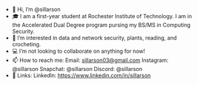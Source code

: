 - 👋 Hi, I’m @sillarson
- 🎓 I am a first-year student at Rochester Institute of Technology. I am in the Accelerated Dual Degree program pursing my BS/MS in Computing Security.
- 👀 I’m interested in data and network security, plants, reading, and crocheting.
- 💻 I’m not looking to collaborate on anything for now!
- 📫 How to reach me:
Email: sillarson03@gmail.com
Instagram: @sillarson
Snapchat: @sillarson
Discord: @sillarson
- 🔗 Links:
LinkedIn: https://www.linkedin.com/in/sillarson
<!---
sillarson/sillarson is a ✨ special ✨ repository because its `README.md` (this file) appears on your GitHub profile.
You can click the Preview link to take a look at your changes.
--->
